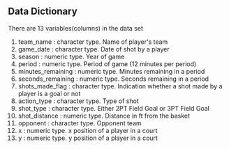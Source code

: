 ## Data Dictionary  

There are 13 variables(columns) in the data set

1. team_name : character type. Name of player's team
2. game_date : character type. Date of shot by a player
3. season : numeric type. Year of game
4. period : numeric type. Period of game (12 minutes per period)
5. minutes_remaining : numeric type. Minutes remaining in a period
6. seconds_remaining : numeric type. Seconds remaining in a period
7. shots_made_flag : character type. Indication whether a shot made by a player is a goal or not
8. action_type : character type. Type of shot
9. shot_type : character type. Either 2PT Field Goal or 3PT Field Goal
10. shot_distance : numeric type. Distance in ft from the basket
11. opponent : character type. Opponent team
12. x : numeric type. x position of a player in a court
13. y : numeric type. y position of a player in a court
